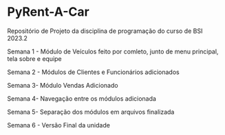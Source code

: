 # PyRent-A-Car
Repositório de Projeto da disciplina de programação do curso de BSI 2023.2

Semana 1 - Módulo de Veículos feito por comleto, junto de menu principal, tela sobre e equipe

Semana 2 - Módulos de Clientes e Funcionários adicionados

Semana 3- Módulo Vendas Adicionado

Semana 4- Navegação entre os módulos adicionada

Semana 5- Separação dos módulos em arquivos finalizada

Semana 6 - Versão Final da unidade 